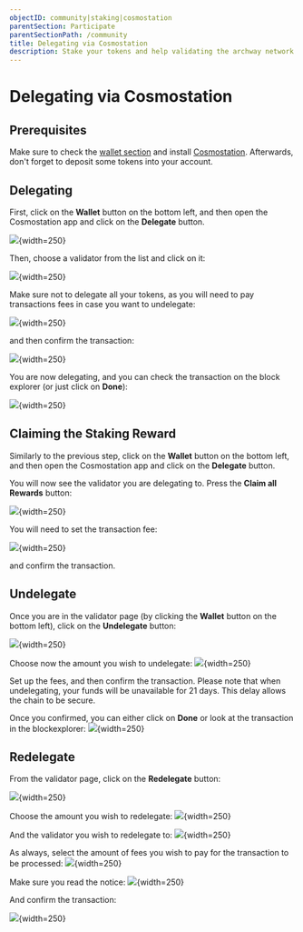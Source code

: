 ```yaml
---
objectID: community|staking|cosmostation
parentSection: Participate
parentSectionPath: /community
title: Delegating via Cosmostation
description: Stake your tokens and help validating the archway network with keplr (browser extention)
---
```



# Delegating via Cosmostation


## Prerequisites

Make sure to check the [wallet section](/community/wallet-setup/cosmostation-setup) and install <a href="https://wallet.cosmostation.io/cosmos" target="_blank">Cosmostation</a>. Afterwards, don't forget to deposit some tokens into your account.
## **Delegating**

First, click on the **Wallet** button on the bottom left, and then  open the Cosmostation app  and click on the **Delegate** button.

![](/images/docs/cosmostation_delegate.jpg){width=250}

Then, choose a validator from the list and click on it:

![](/images/docs/cosmostation_validator.jpg){width=250}

Make sure not to delegate all your tokens, as you will need to pay transactions fees in case you want to undelegate:

![](/images/docs/cosmostation_choose_delegations.jpg){width=250}

and then confirm the transaction:

![](/images/docs/cosmostation_checktx.jpg){width=250}

You are now delegating, and you can check the transaction on the block explorer (or just click on **Done**): 

![](/images/docs/cosmostation_check.jpg){width=250}

## Claiming the Staking Reward

Similarly to the previous step, click on the **Wallet** button on the bottom left, and then  open the Cosmostation app  and click on the **Delegate** button.

You will now see the validator you are delegating to. Press the **Claim all Rewards** button:

![](/images/docs/cosmostation_claim_rewards.jpg){width=250}

You will need to set the transaction fee: 

![](/images/docs/cosmostation_fees.jpg){width=250}

and confirm the transaction.

## Undelegate

Once you are in the validator page (by clicking the **Wallet** button on the bottom left), click on the **Undelegate** button:

![](/images/docs/cosmostation_fees.jpg){width=250}

Choose now the amount you wish to undelegate:
![](/images/docs/cosmostation_undelegate_amount.jpg){width=250}

Set up the fees, and then confirm the transaction. Please note that when undelegating, your funds will be unavailable for 21 days. This delay allows the chain to be secure.

Once you confirmed, you can either click on **Done** or look at the transaction in the blockexplorer:
![](/images/docs/cosmostation_done.jpg){width=250}

## Redelegate
From the validator page, click on the **Redelegate** button:

![](/images/docs/cosmostation_redelegate.jpg){width=250}

Choose the amount you wish to redelegate:
![](/images/docs/cosmostation_redelegate.jpg){width=250}

And the validator you wish to redelegate to:
![](/images/docs/cosmostation_redelegate_val.jpg){width=250}

As always, select the amount of fees you wish to pay for the transaction to be processed:
![](/images/docs/cosmostation_fees.jpg){width=250}

Make sure you read the notice:
![](/images/docs/cosmostation_notice.jpg){width=250}


And confirm the transaction:

![](/images/docs/cosmostation_confirm.jpg){width=250}

